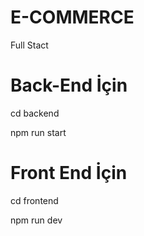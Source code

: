 # E-COMMERCE
Full Stact

# Back-End İçin     

cd backend

npm run start

# Front End İçin

cd frontend

npm run dev
